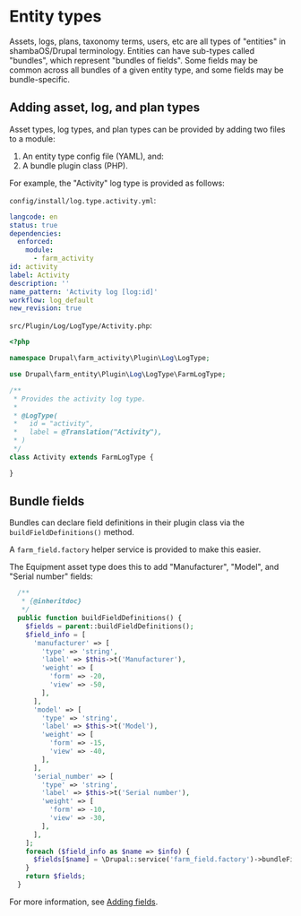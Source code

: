 # Entity types

Assets, logs, plans, taxonomy terms, users, etc are all types of "entities" in
shambaOS/Drupal terminology. Entities can have sub-types called "bundles", which
represent "bundles of fields". Some fields may be common across all bundles of
a given entity type, and some fields may be bundle-specific.

## Adding asset, log, and plan types

Asset types, log types, and plan types can be provided by adding two files to a
module:

1. An entity type config file (YAML), and:
2. A bundle plugin class (PHP).

For example, the "Activity" log type is provided as follows:

`config/install/log.type.activity.yml`:

```yaml
langcode: en
status: true
dependencies:
  enforced:
    module:
      - farm_activity
id: activity
label: Activity
description: ''
name_pattern: 'Activity log [log:id]'
workflow: log_default
new_revision: true
```

`src/Plugin/Log/LogType/Activity.php`:

```php
<?php

namespace Drupal\farm_activity\Plugin\Log\LogType;

use Drupal\farm_entity\Plugin\Log\LogType\FarmLogType;

/**
 * Provides the activity log type.
 *
 * @LogType(
 *   id = "activity",
 *   label = @Translation("Activity"),
 * )
 */
class Activity extends FarmLogType {

}
```

## Bundle fields

Bundles can declare field definitions in their plugin class via the
`buildFieldDefinitions()` method.

A `farm_field.factory` helper service is provided to make this easier.

The Equipment asset type does this to add "Manufacturer", "Model", and
"Serial number" fields:

```php
  /**
   * {@inheritdoc}
   */
  public function buildFieldDefinitions() {
    $fields = parent::buildFieldDefinitions();
    $field_info = [
      'manufacturer' => [
        'type' => 'string',
        'label' => $this->t('Manufacturer'),
        'weight' => [
          'form' => -20,
          'view' => -50,
        ],
      ],
      'model' => [
        'type' => 'string',
        'label' => $this->t('Model'),
        'weight' => [
          'form' => -15,
          'view' => -40,
        ],
      ],
      'serial_number' => [
        'type' => 'string',
        'label' => $this->t('Serial number'),
        'weight' => [
          'form' => -10,
          'view' => -30,
        ],
      ],
    ];
    foreach ($field_info as $name => $info) {
      $fields[$name] = \Drupal::service('farm_field.factory')->bundleFieldDefinition($info);
    }
    return $fields;
  }
```

For more information, see [Adding fields](/development/module/fields).
